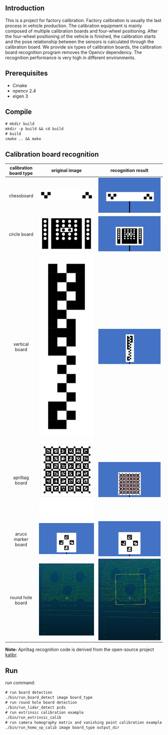 ## Introduction

This is a project for factory calibration. Factory calibration is usually the last process in vehicle production. The calibration equipment is mainly composed of multiple calibration boards and four-wheel positioning. After the four-wheel positioning of the vehicle is finished, the calibration starts and the pose relationship between the sensors is calculated through the calibration board. We provide six types of calibration boards, the calibration board recognition program removes the Opencv dependency. The recognition performance is very high in different environments. 

## Prerequisites

- Cmake
- opencv 2.4
- eigen 3

## Compile

```shell
# mkdir build
mkdir -p build && cd build
# build
cmake .. && make
```

## Calibration board recognition

| calibration board type  | original image | recognition result | 
| :--------------: |:-----------------------------------------------------------:|:-----------------------------------------------------------:| 
| chessboard        | <img src="./images/chessboard.jpg" width="100%" height="100%">| <img src="./images/chessboard_detection.png" width="100%" height="100%">|    
| circle board      | <img src="./images/circle_board.jpg" width="100%" height="100%">| <img src="./images/circleboard_detection.png" width="100%" height="100%">|  
| vertical board    | <img src="./images/vertical_board.jpg" width="100%" height="100%">| <img src="./images/verticalboard_detection.png" width="100%" height="100%">|  
| apriltag board    | <img src="./images/april_board.jpg" width="100%" height="100%">| <img src="./images/apriltags_detection.png" width="100%" height="100%">|   
| aruco marker board| <img src="./images/arucomarker.jpg" width="100%" height="100%">| <img src="./images/arucomarker_detection.png" width="100%" height="100%">|   
| round hole board  | <img src="./images/round_hole.png" width="100%" height="100%">| <img src="./images/round_hole_detection.png" width="100%" height="100%">|   

**Note:** Apriltag recognition code is derived from the open-source project [kalibr](https://github.com/ethz-asl/kalibr/tree/master/aslam_offline_calibration/ethz_apriltag2).

## Run
run command:
```shell
# run board detection
./bin/run_board_detect image board_type
# run round hole board detection
./bin/run_lidar_detect pcds
# run extrinsic calibration example
./bin/run_extrinsic_calib
# run camera homography matrix and vanishing point calibration example
./bin/run_homo_vp_calib image board_type output_dir
```
